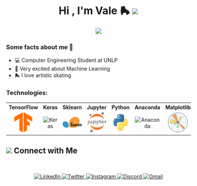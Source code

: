
<h1 align="center"><b>Hi , I'm Vale 🛼 </b><img src="https://media.giphy.com/media/hvRJCLFzcasrR4ia7z/giphy.gif" width="35"></h1>
<!--  -->
<p align="center">
  <a href="https://github.com/DenverCoder1/readme-typing-svg">
    <img src="https://readme-typing-svg.herokuapp.com?font=Time+New+Roman&color=cyan&size=25&center=true&vCenter=true&width=600&height=100&lines=Computer+Engineering+Student;ML+enthusiast">
  </a>
</p>


### Some facts about me 💫
- 💻 Computer Engineering Student at UNLP
- 🧠 Very excited about Machine Learning
- 🛼 I love artistic skating



### Technologies:
<table>
  <tr>
    <th>TensorFlow</th>
    <th>Keras</th>
    <th>Sklearn</th>
    <th>Jupyter</th>
    <th>Python</th>
    <th>Anaconda</th>
    <th>Matplotlib</th>
  </tr>
  <tr>
    <td align="center">
      <img src="https://github.com/devicons/devicon/blob/master/icons/tensorflow/tensorflow-original.svg" title="TensorFlow" alt="TensorFlow" width="55" height="55"/>
    </td>
    <td align="center">
      <img src="https://upload.wikimedia.org/wikipedia/commons/a/ae/Keras_logo.svg" title="Keras" alt="Keras" width="55" height="55"/>
    </td>
    <td align="center">
      <img src="https://github.com/devicons/devicon/blob/master/icons/scikitlearn/scikitlearn-original.svg" title="Sklearn" alt="Sklearn" width="55" height="55"/>
    </td>
    <td align="center">
      <img src="https://github.com/devicons/devicon/blob/master/icons/jupyter/jupyter-original-wordmark.svg" title="Jupyter Notebook" alt="Jupyter Notebook" width="55" height="55"/>
    </td>
    <td align="center">
      <img src="https://github.com/devicons/devicon/blob/master/icons/python/python-original.svg" title="Python" alt="Python" width="55" height="55"/>
    </td>
    <td align="center">
      <img src="https://upload.wikimedia.org/wikipedia/en/c/cd/Anaconda_Logo.png" title="Anaconda" alt="Anaconda" width="55" height="55"/>
    </td>
    <td align="center">
      <img src="https://github.com/devicons/devicon/blob/master/icons/matplotlib/matplotlib-original.svg" title="Matplotlib" alt="Matplotlib" width="55" height="55"/>
    </td>
  </tr>
</table>



## <img src="https://media.giphy.com/media/LnQjpWaON8nhr21vNW/giphy.gif" width='30'> <b>Connect with Me</b>

<br>

<p align="center">
  <!----- Social Accounts ------>
  
  <a href="https://www.linkedin.com/in/valeria-micol-garcia-72a653267/" target="_blank">
    <img border="0" alt="LinkedIn" src="https://img.icons8.com/doodle/40/000000/linkedin--v2.png"/>
  </a>
  
  <a href="https://x.com/valemicolgarcia" target="_blank">
    <img border="0" alt="Twitter" src="https://img.icons8.com/nolan/40/twitter.png"/>
  </a>

  <a href="https://www.instagram.com/valemicolgarcia/" target="_blank">
    <img border="0" alt="Instagram" src="https://img.icons8.com/doodle/38/000000/instagram--v1.png"/>
  </a>

  <a href="https://discord.com/invite/TU_DISCORD" target="_blank">
    <img border="0" alt="Discord" src="https://img.icons8.com/fluent/42/000000/discord-logo.png"/>
  </a>

  <a href="mailto:valemicolgarcia@gmail.com" target="_blank">
    <img border="0" alt="Gmail" src="https://img.icons8.com/doodle/38/000000/gmail-new.png"/>
  </a>
</p>

<br>



<!--
**valemicolgarcia/valemicolgarcia** is a ✨ _special_ ✨ repository because its `README.md` (this file) appears on your GitHub profile.

Here are some ideas to get you started:

- 🔭 I’m currently working on ...
- 🌱 I’m currently learning ...
- 👯 I’m looking to collaborate on ...
- 🤔 I’m looking for help with ...
- 💬 Ask me about ...
- 📫 How to reach me: ...
- 😄 Pronouns: ...
- ⚡ Fun fact: ...
-->
